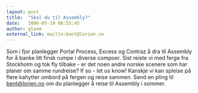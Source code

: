 ```yaml
---
layout: post
title:  "Skal du til Assembly?"
date:   2006-05-19 08:55:45
author: gloom
external_link: mailto:bent@lorien.no
---
```

Som i fjor planlegger Portal Process, Excess og Contraz å dra til
Assembly for å banke litt finsk rumpe i diverse compoer. Sist reiste vi
med ferge fra Stockholm og tok fly tilbake - er det noen andre norske
scenere som har planer om samme rundreise? If so - let us know! Kanskje
vi kan spleise på flere kahytter ombord på fergen og reise sammen. Send
en pling til bent@lorien.no om du planlegger å reise til Assembly i
sommer.

